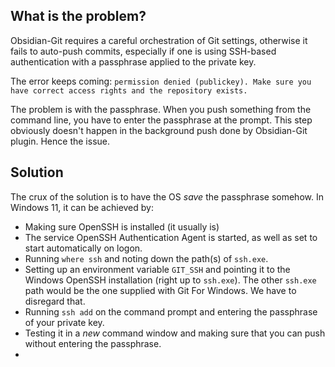 ## What is the problem?
Obsidian-Git requires a careful orchestration of Git settings, otherwise it fails to auto-push commits, especially if one is using SSH-based authentication with a passphrase applied to the private key.

The error keeps coming: `permission denied (publickey). Make sure you have correct access rights and the repository exists.`

The problem is with the passphrase. When you push something from the command line, you have to enter the passphrase at the prompt. This step obviously doesn't happen in the background push done by Obsidian-Git plugin. Hence the issue.

## Solution
The crux of the solution is to have the OS _save_ the passphrase somehow. In Windows 11, it can be achieved by:
- Making sure OpenSSH is installed (it usually is)
- The service OpenSSH Authentication Agent is started, as well as set to start automatically on logon.
- Running `where ssh` and noting down the path(s) of `ssh.exe`.
- Setting up an environment variable `GIT_SSH` and pointing it to the Windows OpenSSH installation (right up to `ssh.exe`). The other `ssh.exe` path would be the one supplied with Git For Windows. We have to disregard that.
- Running `ssh add` on the command prompt and entering the passphrase of your private key.
- Testing it in a _new_ command window and making sure that you can push without entering the passphrase.
- 